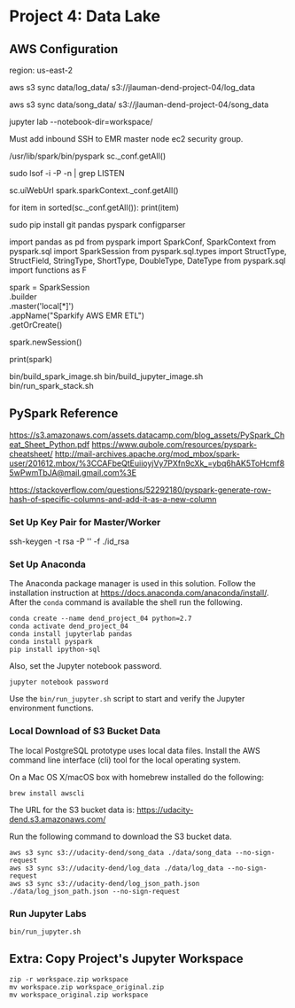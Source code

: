 # Project 4: Data Lake


## AWS Configuration

region: us-east-2


aws s3 sync data/log_data/ s3://jlauman-dend-project-04/log_data

aws s3 sync data/song_data/ s3://jlauman-dend-project-04/song_data


jupyter lab --notebook-dir=workspace/

Must add inbound SSH to EMR master node ec2 security group.

/usr/lib/spark/bin/pyspark
sc._conf.getAll()

sudo lsof -i -P -n | grep LISTEN

sc.uiWebUrl
spark.sparkContext._conf.getAll()

for item in sorted(sc._conf.getAll()): print(item)


sudo pip install git pandas pyspark configparser


import pandas as pd
from pyspark import SparkConf, SparkContext
from pyspark.sql import SparkSession
from pyspark.sql.types import StructType, StructField, StringType, ShortType, DoubleType, DateType
from pyspark.sql import functions as F

spark = SparkSession \
    .builder \
    .master('local[*]') \
    .appName("Sparkify AWS EMR ETL") \
    .getOrCreate()

spark.newSession()

print(spark)




bin/build_spark_image.sh
bin/build_jupyter_image.sh
bin/run_spark_stack.sh

## PySpark Reference

https://s3.amazonaws.com/assets.datacamp.com/blog_assets/PySpark_Cheat_Sheet_Python.pdf
https://www.qubole.com/resources/pyspark-cheatsheet/
http://mail-archives.apache.org/mod_mbox/spark-user/201612.mbox/%3CCAFbeQtEuiioyjVy7PXfn9cXk_=ybq6hAK5ToHcmf85wPwmTbJA@mail.gmail.com%3E

https://stackoverflow.com/questions/52292180/pyspark-generate-row-hash-of-specific-columns-and-add-it-as-a-new-column

### Set Up Key Pair for Master/Worker

ssh-keygen -t rsa -P '' -f ./id_rsa

### Set Up Anaconda

The Anaconda package manager is used in this solution.
Follow the installation instruction at <https://docs.anaconda.com/anaconda/install/>.
After the `conda` command is available the shell run the following.

    conda create --name dend_project_04 python=2.7
    conda activate dend_project_04
    conda install jupyterlab pandas
    conda install pyspark
    pip install ipython-sql

Also, set the Jupyter notebook password.

    jupyter notebook password

Use the `bin/run_jupyter.sh` script to start and verify the Jupyter environment functions.


### Local Download of S3 Bucket Data

The local PostgreSQL prototype uses local data files. Install the AWS command line interface (cli)
tool for the local operating system.

On a Mac OS X/macOS box with homebrew installed do the following:

    brew install awscli

The URL for the S3 bucket data is: https://udacity-dend.s3.amazonaws.com/

Run the following command to download the S3 bucket data.

    aws s3 sync s3://udacity-dend/song_data ./data/song_data --no-sign-request
    aws s3 sync s3://udacity-dend/log_data ./data/log_data --no-sign-request
    aws s3 sync s3://udacity-dend/log_json_path.json ./data/log_json_path.json --no-sign-request



### Run Jupyter Labs

    bin/run_jupyter.sh


## Extra: Copy Project's Jupyter Workspace

    zip -r workspace.zip workspace
    mv workspace.zip workspace_original.zip
    mv workspace_original.zip workspace

